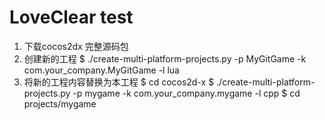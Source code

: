LoveClear test
=========

1. 下载cocos2dx 完整源码包
2. 创建新的工程
    $ ./create-multi-platform-projects.py -p MyGitGame -k com.your_company.MyGitGame -l lua
3. 将新的工程内容替换为本工程
	$ cd cocos2d-x
	$ ./create-multi-platform-projects.py -p mygame -k com.your_company.mygame -l cpp
    $ cd projects/mygame
